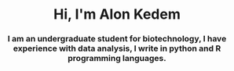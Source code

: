 <h1 align="center">Hi, I'm Alon Kedem</h1>
<h3 align="center">I am an undergraduate student for biotechnology, I have experience with data analysis, I write in python and R programming languages.</h3>
   
